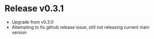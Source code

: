 # Release v0.3.1

- Upgrade from v0.3.0
- Attempting to fix github release issue, still not releasing current main version


